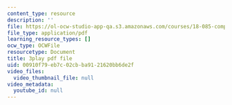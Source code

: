 ```yaml
---
content_type: resource
description: ''
file: https://ol-ocw-studio-app-qa.s3.amazonaws.com/courses/18-085-computational-science-and-engineering-i-fall-2008/00910f79eb7c02cbba9121620bb6de2f_fR_pGtAWHpY.pdf
file_type: application/pdf
learning_resource_types: []
ocw_type: OCWFile
resourcetype: Document
title: 3play pdf file
uid: 00910f79-eb7c-02cb-ba91-21620bb6de2f
video_files:
  video_thumbnail_file: null
video_metadata:
  youtube_id: null
---
```


